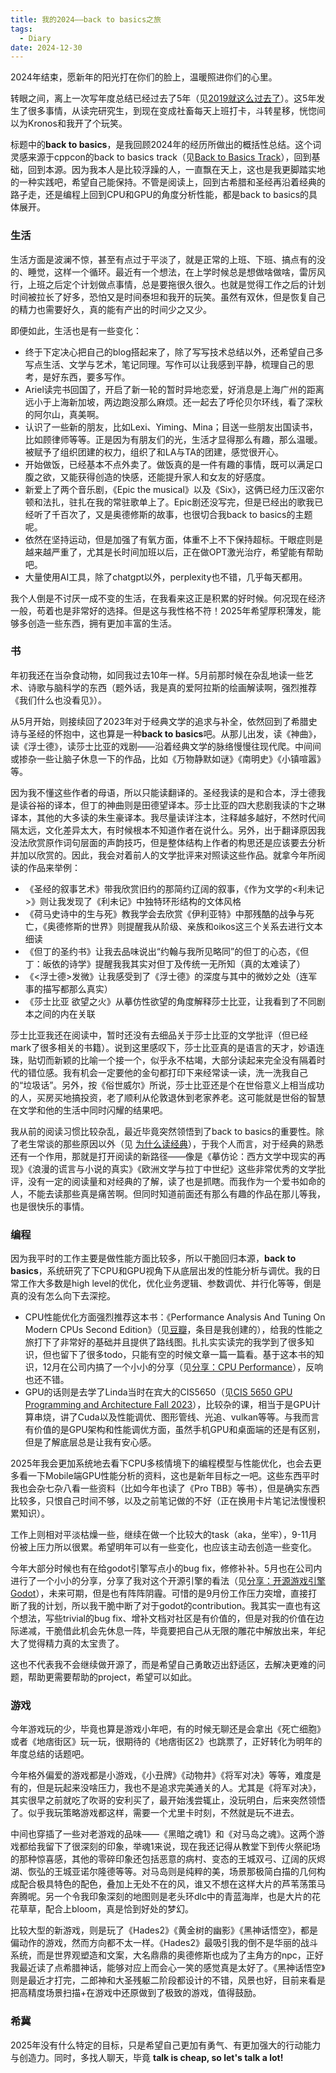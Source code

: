 ```yaml
---
title: 我的2024——back to basics之旅
tags:
  - Diary
date: 2024-12-30
---
```


2024年结束，愿新年的阳光打在你们的脸上，温暖照进你们的心里。

转眼之间，离上一次写年度总结已经过去了5年（见[2019就这么过去了](https://jsjtxietian.github.io/2019/12/31/2019/)）。这5年发生了很多事情，从读完研究生，到现在变成社畜每天上班打卡，斗转星移，恍惚间以为Kronos和我开了个玩笑。

标题中的**back to basics**，是我回顾2024年的经历所做出的概括性总结。这个词灵感来源于cppcon的back to basics track（见[Back to Basics Track](https://cppcon.org/b2b/)），回到基础，回到本源。因为我本人是比较浮躁的人，一直飘在天上，这也是我更脚踏实地的一种实践吧，希望自己能保持。不管是阅读上，回到古希腊和圣经再沿着经典的路子走，还是编程上回到CPU和GPU的角度分析性能，都是back to basics的具体展开。



### 生活

生活方面是波澜不惊，甚至有点过于平淡了，就是正常的上班、下班、搞点有的没的、睡觉，这样一个循环。最近有一个想法，在上学时候总是想做啥做啥，雷厉风行，上班之后定个计划做点事情，总是要拖很久很久。也就是觉得工作之后的计划时间被拉长了好多，恐怕又是时间泰坦和我开的玩笑。虽然有双休，但是恢复自己的精力也需要好久，真的能有产出的时间少之又少。

即便如此，生活也是有一些变化：

* 终于下定决心把自己的blog搭起来了，除了写写技术总结以外，还希望自己多写点生活、文学与艺术，笔记同理。写作可以让我感到平静，梳理自己的思考，是好东西，要多写作。
* Ariel读完书回国了，开启了新一轮的暂时异地恋爱，好消息是上海广州的距离远小于上海新加坡，两边跑没那么麻烦。还一起去了呼伦贝尔环线，看了深秋的阿尔山，真美啊。
* 认识了一些新的朋友，比如Lexi、Yiming、Mina；目送一些朋友出国读书，比如顾律师等等。正是因为有朋友们的光，生活才显得那么有趣，那么温暖。被赋予了组织团建的权力，组织了和LA与TA的团建，感觉很开心。
* 开始做饭，已经基本不点外卖了。做饭真的是一件有趣的事情，既可以满足口腹之欲，又能获得创造的快感，还能提升家人和女友的好感度。
* 新爱上了两个音乐剧，《Epic the musical》以及《Six》，这俩已经力压汉密尔顿和法扎，驻扎在我的常驻歌单上了。Epic剧还没写完，但是已经出的歌我已经听了千百次了，又是奥德修斯的故事，也很切合我back to basics的主题呢。
* 依然在坚持运动，但是加强了有氧方面，体重不上不下保持超标。干眼症则是越来越严重了，尤其是长时间加班以后，正在做OPT激光治疗，希望能有帮助吧。
* 大量使用AI工具，除了chatgpt以外，perplexity也不错，几乎每天都用。

我个人倒是不讨厌一成不变的生活，在我看来这正是积累的好时候。何况现在经济一般，苟着也是非常好的选择。但是这与我性格不符！2025年希望厚积薄发，能够多创造一些东西，拥有更加丰富的生活。



### 书

年初我还在当杂食动物，如同我过去10年一样。5月前那时候在杂乱地读一些艺术、诗歌与脑科学的东西（题外话，我是真的爱阿拉斯的绘画解读啊，强烈推荐《我们什么也没看见》）。

从5月开始，则接续回了2023年对于经典文学的追求与补全，依然回到了希腊史诗与圣经的怀抱中，这也算是一种**back to basics**吧。从那儿出发，读《神曲》，读《浮士德》，读莎士比亚的戏剧——沿着经典文学的脉络慢慢往现代爬。中间间或掺杂一些让脑子休息一下的作品，比如《万物静默如谜》《南明史》《小镇喧嚣》等。

因为我不懂这些作者的母语，所以只能读翻译的。圣经我读的是和合本，浮士德我是读谷裕的译本，但丁的神曲则是田德望译本。莎士比亚的四大悲剧我读的卞之琳译本，其他的大多读的朱生豪译本。我尽量读详注本，注释越多越好，不然时代间隔太远，文化差异太大，有时候根本不知道作者在说什么。另外，出于翻译原因我没法欣赏原作词句层面的声韵技巧，但是整体结构上作者的构思还是应该要去分析并加以欣赏的。因此，我会对着前人的文学批评来对照读这些作品。就拿今年所阅读的作品来举例：

* 《圣经的叙事艺术》带我欣赏旧约的那简约辽阔的叙事，《作为文学的<利未记>》则让我发现了《利未记》中独特环形结构的文体风格
* 《荷马史诗中的生与死》教我学会去欣赏《伊利亚特》中那残酷的战争与死亡，《奥德修斯的世界》则提醒我从阶级、亲族和oikos这三个关系去进行文本细读
* 《但丁的圣约书》让我去品味说出“约翰与我所见略同”的但丁的心态，《但丁：皈依的诗学》提醒我我其实对但丁及传统一无所知（真的太难读了）
* 《<浮士德>发微》让我感受到了《浮士德》的深度与其中的微妙之处（连军事的描写都那么真实）
* 《莎士比亚 欲望之火》从摹仿性欲望的角度解释莎士比亚，让我看到了不同剧本之间的内在关联

莎士比亚我还在阅读中，暂时还没有去细品关于莎士比亚的文学批评（但已经mark了很多相关的书籍）。说到这里感叹下，莎士比亚真的是语言的天才，妙语连珠，贴切而新颖的比喻一个接一个，似乎永不枯竭，大部分读起来完全没有隔着时代的错位感。我有机会一定要他的金句都打印下来经常读一读，洗一洗我自己的“垃圾话”。另外，按《俗世威尔》所说，莎士比亚还是个在世俗意义上相当成功的人，买房买地搞投资，老了顺利从伦敦退休到老家养老。这可能就是世俗的智慧在文学和他的生活中同时闪耀的结果吧。

我从前的阅读习惯比较杂乱，最近毕竟突然领悟到了back to basics的重要性。除了老生常谈的那些原因以外（见 [为什么读经典](https://book.douban.com/subject/1868698/)），于我个人而言，对于经典的熟悉还有一个作用，那就是打开阅读的新路径——像是《摹仿论：西方文学中现实的再现》《浪漫的谎言与小说的真实》《欧洲文学与拉丁中世纪》这些非常优秀的文学批评，没有一定的阅读量和对经典的了解，读了也是抓瞎。而我作为一个爱书如命的人，不能去读那些真是痛苦啊。但同时知道前面还有那么有趣的作品在那儿等我，也是很快乐的事情。



### 编程

因为我平时的工作主要是做性能方面比较多，所以干脆回归本源，**back to basics**，系统研究了下CPU和GPU视角下从底层出发的性能分析与调优。我的日常工作大多数是high level的优化，优化业务逻辑、参数调优、并行化等等，倒是真的没有怎么向下去深挖。

* CPU性能优化方面强烈推荐这本书：《Performance Analysis And Tuning On Modern CPUs Second Edition》（见[豆瓣](https://book.douban.com/subject/37157022/)，条目是我创建的），给我的性能之旅打下了非常好的基础并且提供了路线图。扎扎实实读完的我学到了很多知识，但也留下了很多todo，只能有空的时候文章一篇一篇看。基于这本书的知识，12月在公司内搞了一个小小的分享（见[分享：CPU Performance](https://jsjtxietian.github.io/2024/12/19/cpu_perf_presentation/)），反响也还不错。
* GPU的话则是去学了Linda当时在宾大的CIS5650（见[CIS 5650 GPU Programming and Architecture Fall 2023](https://cis565-fall-2023.github.io/)），比较杂的课，相当于是GPU计算串烧，讲了Cuda以及性能调优、图形管线、光追、vulkan等等。与我而言有价值的是GPU架构和性能调优方面，虽然手机GPU和桌面端的还是有区别，但是了解底层总是让我有安心感。

2025年我会更加系统地去看下CPU多核情境下的编程模型与性能优化，也会去更多看一下Mobile端GPU性能分析的资料，这也是新年目标之一吧。这些东西平时我也会杂七杂八看一些资料（比如今年也读了《Pro TBB》等书），但是确实东西比较多，只恨自己时间不够，以及之前笔记做的不好（正在换用卡片笔记法慢慢积累知识）。

工作上则相对平淡枯燥一些，继续在做一个比较大的task（aka，坐牢），9-11月份被上压力所以很累。希望明年可以有一些变化，也应该主动去创造一些变化。

今年大部分时候也有在给godot引擎写点小的bug fix，修修补补。5月也在公司内进行了一个小小的分享，分享了我对这个开源引擎的看法（见[分享：开源游戏引擎Godot](https://jsjtxietian.github.io/2024/05/16/Godot/)），未来可期，但是也有阵阵阴霾。可惜的是9月份工作压力突增，直接打断了我的计划，所以我干脆中断了对于godot的contribution。我其实一直也有这个想法，写些trivial的bug fix、增补文档对社区是有价值的，但是对我的价值在边际递减，干脆借此机会先休息一阵，毕竟要把自己从无限的雕花中解放出来，年纪大了觉得精力真的太宝贵了。

这也不代表我不会继续做开源了，而是希望自己勇敢迈出舒适区，去解决更难的问题，帮助更需要帮助的project，希望可以如此。



### 游戏

今年游戏玩的少，毕竟也算是游戏小年吧，有的时候无聊还是会拿出《死亡细胞》或者《地痞街区》玩一玩，很期待的《地痞街区2》也跳票了，正好转化为明年的年度总结的话题吧。

今年格外偏爱的游戏都是小游戏，《小丑牌》《动物井》《将军对决》等等，难度是有的，但是玩起来没啥压力，我也不是追求完美通关的人。尤其是《将军对决》，其实很早之前就吃了吹哥的安利买了，最开始浅尝辄止，没玩明白，后来突然领悟了。似乎我玩策略游戏都这样，需要一个尤里卡时刻，不然就是玩不进去。

中间也穿插了一些对老游戏的品味——《黑暗之魂1》和《对马岛之魂》。这两个游戏都给我留下了很深刻的印象，举魂1来说，现在我还记得从教堂下到传火祭祀场的那种惊喜感，其他的零碎印象还包括恶意的病村、变态的王城双弓、辽阔的灰烬湖、恢弘的王城亚诺尔隆德等等。对马岛则是纯粹的美，场景那极简白描的几何构成配合极具特色的配色，叠加上无处不在的风，谁又不想在这样大片的芦苇荡策马奔腾呢。另一个令我印象深刻的地图则是老头环dlc中的青蓝海岸，也是大片的花花草草，配合上bloom，真是恰到好处的梦幻。

比较大型的新游戏，则是玩了《Hades2》《黄金树的幽影》《黑神话悟空》，都是偏动作的游戏，然而方向都不太一样。《Hades2》最吸引我的倒不是华丽的战斗系统，而是世界观塑造和文案，大名鼎鼎的奥德修斯也成为了主角方的npc，正好我最近读了点希腊神话，能够对应上而会心一笑的感觉真是太好了。《黑神话悟空》则是最近才打完，二郎神和大圣残躯二阶段都设计的不错，风景也好，目前来看是把高精度场景扫描+在游戏中还原做到了极致的游戏，值得鼓励。



### 希冀

2025年没有什么特定的目标，只是希望自己更加有勇气、有更加强大的行动能力与创造力。同时，多找人聊天，毕竟 **talk is cheap, so let's talk a lot!**



